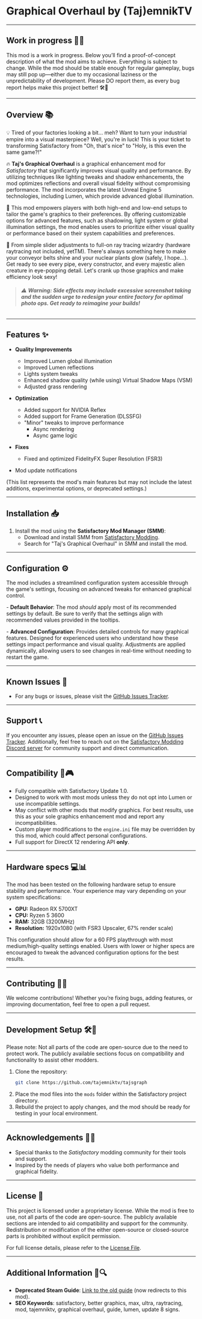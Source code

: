 # Graphical Overhaul by (Taj)emnikTV 
---
## Work in progress 🧪✨

This mod is a work in progress. Below you’ll find a proof-of-concept description of what the mod aims to achieve. Everything is subject to change. While the mod should be stable enough for regular gameplay, bugs may still pop up—either due to my occasional laziness or the unpredictability of development. Please DO report them, as every bug report helps make this project better! 🛠️🐛

---
## Overview 📚

💡 Tired of your factories looking a bit... meh? Want to turn your industrial empire into a visual masterpiece? Well, you're in luck! This is your ticket to transforming Satisfactory from "Oh, that's nice" to "Holy, is this even the same game?!"

🔥 **Taj's Graphical Overhaul** is a graphical enhancement mod for *Satisfactory* that significantly improves visual quality and performance. By utilizing techniques like lighting tweaks and shadow enhancements, the mod optimizes reflections and overall visual fidelity without compromising performance. The mod incorporates the latest Unreal Engine 5 technologies, including Lumen, which provide advanced global illumination.&#x20;

🎯 This mod empowers players with both high-end and low-end setups to tailor the game's graphics to their preferences. By offering customizable options for advanced features, such as shadowing, light system or global illumination settings, the mod enables users to prioritize either visual quality or performance based on their system capabilities and preferences.&#x20;

&#x20;

&#x20;

🤯 From simple slider adjustments to full-on ray tracing wizardry (hardware raytracing not included, yetTM). There's always something here to make your conveyor belts shine and your nuclear plants glow (safely, I hope...). Get ready to see every pipe, every constructor, and every majestic alien creature in eye-popping detail. Let's crank up those graphics and make efficiency look sexy!&#x20;

> ###### ⚠️ **Warning: Side effects may include excessive screenshot taking and the sudden urge to redesign your entire factory for optimal photo ops. Get ready to reimagine your builds!**

---
## Features ✨

- **Quality Improvements**

  - Improved Lumen global illumination
  - Improved Lumen reflections
  - Lights system tweaks
  - Enhanced shadow quality (while using) Virtual Shadow Maps (VSM)
  - Adjusted grass rendering

- **Optimization**

  - Added support for NVIDIA Reflex
  - Added support for Frame Generation (DLSSFG)
  - "Minor" tweaks to improve performance
    - Async rendering
    - Async game logic

- **Fixes**

  - Fixed and optimized FidelityFX Super Resolution (FSR3)

- Mod update notifications

(This list represents the mod's main features but may not include the latest additions, experimental options, or deprecated settings.)&#x20;

---
## Installation 📥

1. Install the mod using the **Satisfactory Mod Manager (SMM)**:
   - Download and install SMM from [Satisfactory Modding](https://ficsit.app/).
   - Search for "Taj's Graphical Overhaul" in SMM and install the mod.

---
## Configuration ⚙️

The mod includes a streamlined configuration system accessible through the game's settings, focusing on advanced tweaks for enhanced graphical control.&#x20;

\- **Default Behavior**: The mod *should* apply most of its recommended settings by default. Be sure to verify that the settings align with recommended values provided in the tooltips.

\- **Advanced Configuration**: Provides detailed controls for many graphical features. Designed for experienced users who understand how these settings impact performance and visual quality. Adjustments are applied dynamically, allowing users to see changes in real-time without needing to restart the game.

---
## Known Issues 🐛

- For any bugs or issues, please visit the [GitHub Issues Tracker](https://github.com/YourUsername/SatisfactoryGraphicsOverhaul/issues).

---
## Support 📞

If you encounter any issues, please open an issue on the [GitHub Issues Tracker](https://github.com/tajemniktv/TajsGraph/issues). Additionally, feel free to reach out on the [Satisfactory Modding Discord server](https://discord.gg/R85q7SrtUD) for community support and direct communication.

---
## Compatibility 🔧🎮

- Fully compatible with Satisfactory Update 1.0.
- Designed to work with most mods unless they do not opt into Lumen or use incompatible settings.
- May conflict with other mods that modify graphics. For best results, use this as your sole graphics enhancement mod and report any incompatibilities.
- Custom player modifications to the `engine.ini` file may be overridden by this mod, which could affect personal configurations.
- Full support for DirectX 12 rendering API **only**.&#x20;

---
## Hardware specs 💻📊

The mod has been tested on the following hardware setup to ensure stability and performance. Your experience may vary depending on your system specifications:&#x20;

- **GPU:** Radeon RX 5700XT
- **CPU:** Ryzen 5 3600
- **RAM:** 32GB (3200MHz)
- **Resolution:** 1920x1080 (with FSR3 Upscaler, 67% render scale)

This configuration should allow for a 60 FPS playthrough with most medium/high-quality settings enabled. Users with lower or higher specs are encouraged to tweak the advanced configuration options for the best results.&#x20;

---
## Contributing 🤝💡

We welcome contributions! Whether you’re fixing bugs, adding features, or improving documentation, feel free to open a pull request.&#x20;

---
## Development Setup 🛠️📁

Please note: Not all parts of the code are open-source due to the need to protect work. The publicly available sections focus on compatibility and functionality to assist other modders.&#x20;

1. Clone the repository:
   ```bash
   git clone https://github.com/tajemniktv/tajsgraph
   ```
2. Place the mod files into the `mods` folder within the Satisfactory project directory.
3. Rebuild the project to apply changes, and the mod should be ready for testing in your local environment.&#x20;

---
## Acknowledgements 🌟🤝

- Special thanks to the *Satisfactory* modding community for their tools and support.
- Inspired by the needs of players who value both performance and graphical fidelity.

---
## License 📜

This project is licensed under a proprietary license. While the mod is free to use, not all parts of the code are open-source. The publicly available sections are intended to aid compatibility and support for the community. Redistribution or modification of the either open-source or closed-source parts is prohibited without explicit permission.

For full license details, please refer to the [License File](https://github.com/tajemniktv/TajsGraph/blob/main/LICENSE.md).

---
## Additional Information 📖🔍

- **Deprecated Steam Guide**: [Link to the old guide](https://steamcommunity.com/sharedfiles/filedetails/?id=3338551101) (now redirects to this mod).
- **SEO Keywords**: satisfactory, better graphics, max, ultra, raytracing, mod, tajemniktv, graphical overhaul, guide, lumen, update 8 signs.

&#x20;

